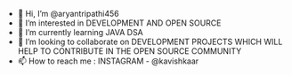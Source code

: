 - 👋 Hi, I’m @aryantripathi456
- 👀 I’m interested in DEVELOPMENT AND OPEN SOURCE
- 🌱 I’m currently learning JAVA DSA
- 💞️ I’m looking to collaborate on DEVELOPMENT PROJECTS WHICH WILL HELP TO CONTRIBUTE IN THE OPEN SOURCE COMMUNITY
- 📫 How to reach me : INSTAGRAM - @kavishkaar

<!---
aryantripathi456/aryantripathi456 is a ✨ special ✨ repository because its `README.md` (this file) appears on your GitHub profile.
You can click the Preview link to take a look at your changes.
--->
